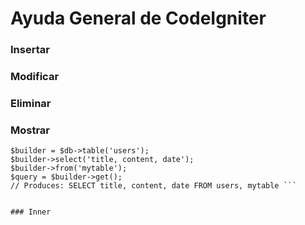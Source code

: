 # Ayuda General de CodeIgniter

### Insertar

### Modificar

### Eliminar

### Mostrar

```
$builder = $db->table('users');
$builder->select('title, content, date');
$builder->from('mytable');
$query = $builder->get();
// Produces: SELECT title, content, date FROM users, mytable ```


### Inner












